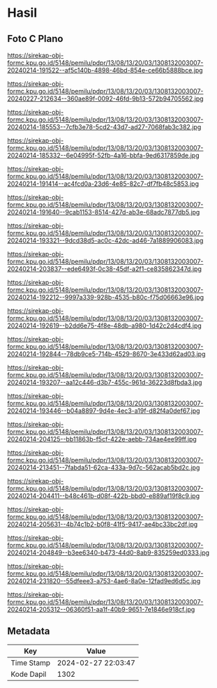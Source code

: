 # Hasil

## Foto C Plano

https://sirekap-obj-formc.kpu.go.id/5148/pemilu/pdpr/13/08/13/20/03/1308132003007-20240214-191522--af5c140b-4898-46bd-854e-ce66b5888bce.jpg

https://sirekap-obj-formc.kpu.go.id/5148/pemilu/pdpr/13/08/13/20/03/1308132003007-20240227-212634--360ae89f-0092-46fd-9b13-572b94705562.jpg

https://sirekap-obj-formc.kpu.go.id/5148/pemilu/pdpr/13/08/13/20/03/1308132003007-20240214-185553--7cfb3e78-5cd2-43d7-ad27-7068fab3c382.jpg

https://sirekap-obj-formc.kpu.go.id/5148/pemilu/pdpr/13/08/13/20/03/1308132003007-20240214-185332--6e04995f-52fb-4a16-bbfa-9ed6317859de.jpg

https://sirekap-obj-formc.kpu.go.id/5148/pemilu/pdpr/13/08/13/20/03/1308132003007-20240214-191414--ac4fcd0a-23d6-4e85-82c7-df7fb48c5853.jpg

https://sirekap-obj-formc.kpu.go.id/5148/pemilu/pdpr/13/08/13/20/03/1308132003007-20240214-191640--9cab1153-8514-427d-ab3e-68adc7877db5.jpg

https://sirekap-obj-formc.kpu.go.id/5148/pemilu/pdpr/13/08/13/20/03/1308132003007-20240214-193321--9dcd38d5-ac0c-42dc-ad46-7a1889906083.jpg

https://sirekap-obj-formc.kpu.go.id/5148/pemilu/pdpr/13/08/13/20/03/1308132003007-20240214-203837--ede6493f-0c38-45df-a2f1-ce835862347d.jpg

https://sirekap-obj-formc.kpu.go.id/5148/pemilu/pdpr/13/08/13/20/03/1308132003007-20240214-192212--9997a339-928b-4535-b80c-f75d06663e96.jpg

https://sirekap-obj-formc.kpu.go.id/5148/pemilu/pdpr/13/08/13/20/03/1308132003007-20240214-192619--b2dd6e75-4f8e-48db-a980-1d42c2d4cdf4.jpg

https://sirekap-obj-formc.kpu.go.id/5148/pemilu/pdpr/13/08/13/20/03/1308132003007-20240214-192844--78db9ce5-714b-4529-8670-3e433d62ad03.jpg

https://sirekap-obj-formc.kpu.go.id/5148/pemilu/pdpr/13/08/13/20/03/1308132003007-20240214-193207--aa12c446-d3b7-455c-961d-36223d8fbda3.jpg

https://sirekap-obj-formc.kpu.go.id/5148/pemilu/pdpr/13/08/13/20/03/1308132003007-20240214-193446--b04a8897-9d4e-4ec3-a19f-d82f4a0def67.jpg

https://sirekap-obj-formc.kpu.go.id/5148/pemilu/pdpr/13/08/13/20/03/1308132003007-20240214-204125--bb11863b-f5cf-422e-aebb-734ae4ee99ff.jpg

https://sirekap-obj-formc.kpu.go.id/5148/pemilu/pdpr/13/08/13/20/03/1308132003007-20240214-213451--7fabda51-62ca-433a-9d7c-562acab5bd2c.jpg

https://sirekap-obj-formc.kpu.go.id/5148/pemilu/pdpr/13/08/13/20/03/1308132003007-20240214-204411--b48c461b-d08f-422b-bbd0-e889af19f8c9.jpg

https://sirekap-obj-formc.kpu.go.id/5148/pemilu/pdpr/13/08/13/20/03/1308132003007-20240214-205631--4b74c1b2-b0f8-41f5-9417-ae4bc33bc2df.jpg

https://sirekap-obj-formc.kpu.go.id/5148/pemilu/pdpr/13/08/13/20/03/1308132003007-20240214-204849--b3ee6340-b473-44d0-8ab9-835259ed0333.jpg

https://sirekap-obj-formc.kpu.go.id/5148/pemilu/pdpr/13/08/13/20/03/1308132003007-20240214-231820--55dfeee3-a753-4ae6-8a0e-12fad9ed6d5c.jpg

https://sirekap-obj-formc.kpu.go.id/5148/pemilu/pdpr/13/08/13/20/03/1308132003007-20240214-205312--06360f51-aa1f-40b9-9651-7e1846e918cf.jpg


## Metadata

| Key        | Value               |
| ---------- | ------------------- |
| Time Stamp | 2024-02-27 22:03:47 |
| Kode Dapil | 1302                |



